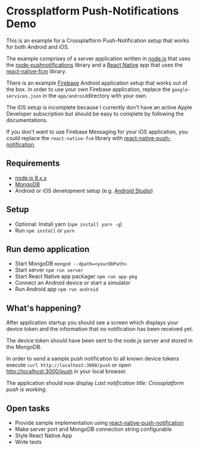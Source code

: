 # Crossplatform Push-Notifications Demo

This is an example for a Crossplatform Push-Notification setup that works for both Android and iOS.

The example comprises of a server application written in [node.js](https://nodejs.org) that uses the [node-pushnotifications](https://github.com/appfeel/node-pushnotifications) library and a [React Native](https://facebook.github.io/react-native/) app that uses the [react-native-fcm](https://github.com/evollu/react-native-fcm) library.

There is an example [Firebase](https://firebase.google.com/) Android application setup that works out of the box. In order to use your own Firebase application, replace the `google-services.json` in the `app/android`directory with your own.

The iOS setup is incomplete because I currently don't have an active Apple Developer subscription but should be easy to complete by following the documentations.

If you don't want to use Firebase Messaging for your iOS application, you could replace the `react-native-fcm` library with [react-native-push-notification](https://github.com/zo0r/react-native-push-notification).

## Requirements
- [node.js 8.x.x](https://nodejs.org/en/download/current/)
- [MongoDB](https://docs.mongodb.com/getting-started/shell/installation/)
- Android or iOS development setup (e.g. [Android Studio](https://developer.android.com/studio/index.html))

## Setup

- Optional: Install yarn (`npm install yarn -g`)
- Run `npm install` or `yarn`

## Run demo application

- Start MongoDB `mongod --dpath=<yourDbPath>`
- Start server `npm run server`
- Start React Native app packager `npm run app-pkg`
- Connect an Android device or start a simulator
- Run Android app `npm run android`

## What's happening?

After application startup you should see a screen which displays your device token and the information that no notification has been received yet.

The device token should have been sent to the node.js server and stored in the MongoDB.

In order to send a sample push notification to all known device tokens execute `curl http://localhost:3000/push` or open [http://localhost:3000/push](http://localhost:3000/push) in your local browser.

The application should now display _Last notification title: Crossplatform push is working_.

## Open tasks

- Provide sample implementation using [react-native-push-notification](https://github.com/zo0r/react-native-push-notification)
- Make server port and MongoDB connection string configurable
- Style React Native App
- Write tests
